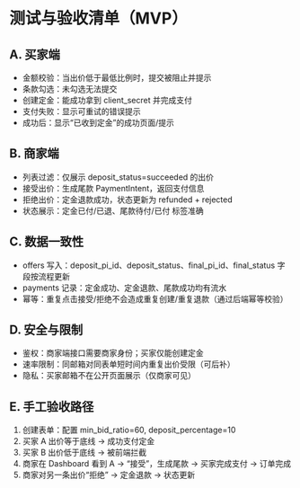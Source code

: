 # 测试与验收清单（MVP）

## A. 买家端
- 金额校验：当出价低于最低比例时，提交被阻止并提示
- 条款勾选：未勾选无法提交
- 创建定金：能成功拿到 client_secret 并完成支付
- 支付失败：显示可重试的错误提示
- 成功后：显示“已收到定金”的成功页面/提示

## B. 商家端
- 列表过滤：仅展示 deposit_status=succeeded 的出价
- 接受出价：生成尾款 PaymentIntent，返回支付信息
- 拒绝出价：定金退款成功，状态更新为 refunded + rejected
- 状态展示：定金已付/已退、尾款待付/已付 标签准确

## C. 数据一致性
- offers 写入：deposit_pi_id、deposit_status、final_pi_id、final_status 字段按流程更新
- payments 记录：定金成功、定金退款、尾款成功均有流水
- 幂等：重复点击接受/拒绝不会造成重复创建/重复退款（通过后端幂等校验）

## D. 安全与限制
- 鉴权：商家端接口需要商家身份；买家仅能创建定金
- 速率限制：同邮箱对同表单短时间内重复出价受限（可后补）
- 隐私：买家邮箱不在公开页面展示（仅商家可见）

## E. 手工验收路径
1. 创建表单：配置 min_bid_ratio=60, deposit_percentage=10
2. 买家 A 出价等于底线 → 成功支付定金
3. 买家 B 出价低于底线 → 被前端拦截
4. 商家在 Dashboard 看到 A → “接受”，生成尾款 → 买家完成支付 → 订单完成
5. 商家对另一条出价“拒绝” → 定金退款 → 状态更新